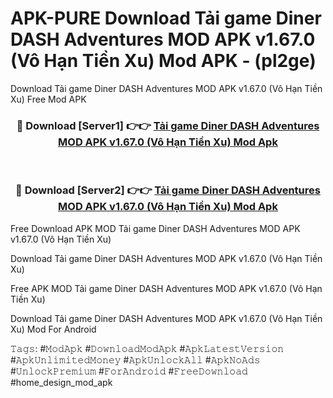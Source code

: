 # APK-PURE Download Tải game Diner DASH Adventures MOD APK v1.67.0 (Vô Hạn Tiền Xu) Mod APK - (pl2ge)
Download Tải game Diner DASH Adventures MOD APK v1.67.0 (Vô Hạn Tiền Xu) Free Mod APK

<div align="center">
<h3>🔴 Download [Server1] 👉👉 <a href="https://apk-comot.site?title=Tải_game_Diner_DASH_Adventures_MOD_APK_v1.67.0_(Vô_Hạn_Tiền_Xu)">Tải game Diner DASH Adventures MOD APK v1.67.0 (Vô Hạn Tiền Xu) Mod Apk</a></h3><br>

<h3>🔴 Download [Server2] 👉👉 <a href="https://apk-comot.site?title=Tải_game_Diner_DASH_Adventures_MOD_APK_v1.67.0_(Vô_Hạn_Tiền_Xu)">Tải game Diner DASH Adventures MOD APK v1.67.0 (Vô Hạn Tiền Xu) Mod Apk</a></h3>
</div>


Free Download APK MOD Tải game Diner DASH Adventures MOD APK v1.67.0 (Vô Hạn Tiền Xu)

Download Tải game Diner DASH Adventures MOD APK v1.67.0 (Vô Hạn Tiền Xu) 

Free APK MOD Tải game Diner DASH Adventures MOD APK v1.67.0 (Vô Hạn Tiền Xu) 

Download Tải game Diner DASH Adventures MOD APK v1.67.0 (Vô Hạn Tiền Xu) Mod For Android

𝚃𝚊𝚐𝚜: #𝙼𝚘𝚍𝙰𝚙𝚔 #𝙳𝚘𝚠𝚗𝚕𝚘𝚊𝚍𝙼𝚘𝚍𝙰𝚙𝚔 #𝙰𝚙𝚔𝙻𝚊𝚝𝚎𝚜𝚝𝚅𝚎𝚛𝚜𝚒𝚘𝚗 #𝙰𝚙𝚔𝚄𝚗𝚕𝚒𝚖𝚒𝚝𝚎𝚍𝙼𝚘𝚗𝚎𝚢 #𝙰𝚙𝚔𝚄𝚗𝚕𝚘𝚌𝚔𝙰𝚕𝚕 #𝙰𝚙𝚔𝙽𝚘𝙰𝚍𝚜 #𝚄𝚗𝚕𝚘𝚌𝚔𝙿𝚛𝚎𝚖𝚒𝚞𝚖 #𝙵𝚘𝚛𝙰𝚗𝚍𝚛𝚘𝚒𝚍 #𝙵𝚛𝚎𝚎𝙳𝚘𝚠𝚗𝚕𝚘𝚊𝚍 #home_design_mod_apk